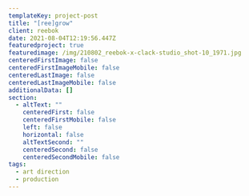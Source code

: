 ```yaml
---
templateKey: project-post
title: "[ree]grow"
client: reebok
date: 2021-08-04T12:19:56.447Z
featuredproject: true
featuredimage: /img/210802_reebok-x-clack-studio_shot-10_1971.jpg
centeredFirstImage: false
centeredFirstImageMobile: false
centeredLastImage: false
centeredLastImageMobile: false
additionalData: []
section:
  - altText: ""
    centeredFirst: false
    centeredFirstMobile: false
    left: false
    horizontal: false
    altTextSecond: ""
    centeredSecond: false
    centeredSecondMobile: false
tags:
  - art direction
  - production
---
```

